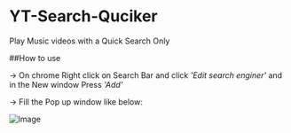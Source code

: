 # YT-Search-Quciker


Play Music videos with a Quick Search Only


##How to use


-> On chrome Right click on Search Bar and click *'Edit search enginer'* and in the New window Press *'Add'*


-> Fill the Pop up window like below:


![Image](http://i.imgur.com/TWOggNx.png  "Instruction")

